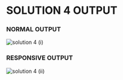 # SOLUTION 4 OUTPUT

### NORMAL OUTPUT
![solution 4 (i)](https://github.com/arpita2105/PW_ASSIGNMENTS/assets/136358528/cdd9dc77-44c8-47aa-b86d-a81b5361a12a)

### RESPONSIVE OUTPUT
![solution 4 (ii)](https://github.com/arpita2105/PW_ASSIGNMENTS/assets/136358528/af9c8f3e-3b74-49ab-ae04-1e0cc8647613)
